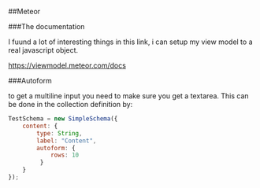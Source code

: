##Meteor

###The documentation

I fuund a lot of interesting things in this link, i can setup my view model to a real javascript object.

https://viewmodel.meteor.com/docs

###Autoform

to get a multiline input you need to make sure you get a textarea. This can be done in the collection definition by:
```js
TestSchema = new SimpleSchema({
    content: {
        type: String,
        label: "Content",
        autoform: {
            rows: 10
         }
    }
});
```
